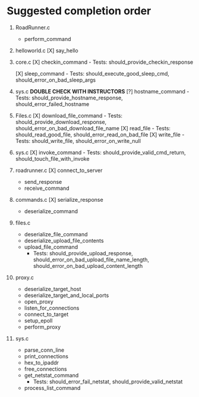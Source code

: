 
# Suggested completion order 

1. RoadRunner.c
    - perform_command
1. helloworld.c 
    [X] say_hello
1. core.c
    [X] checkin_command
        - Tests: should_provide_checkin_response

    [X] sleep_command
        - Tests: should_execute_good_sleep_cmd, should_error_on_bad_sleep_args
1. sys.c **DOUBLE CHECK WITH INSTRUCTORS**
    [?] hostname_command
        - Tests: should_provide_hostname_response, should_error_failed_hostname

1. Files.c
    [X] download_file_command
        - Tests: should_provide_download_response, should_error_on_bad_download_file_name
    [X] read_file
        - Tests: should_read_good_file, should_error_read_on_bad_file
    [X] write_file
        - Tests: should_write_file, should_error_on_write_null
            
1. sys.c
    [X] invoke_command
        - Tests: should_provide_valid_cmd_return, should_touch_file_with_invoke
1. roadrunner.c
    [X] connect_to_server
    - send_response
    - receive_command
1. commands.c
    [X] serialize_response
    - deserialize_command
1. files.c
    - deserialize_file_command
    - deserialize_upload_file_contents
    - upload_file_command
        - Tests:  should_provide_upload_response, should_error_on_bad_upload_file_name_length, should_error_on_bad_upload_content_length
1. proxy.c
    - deserialize_target_host
    - deserialize_target_and_local_ports
    - open_proxy
    - listen_for_connections
    - connect_to_target
    - setup_epoll
    - perform_proxy
1. sys.c
    - parse_conn_line
    - print_connections
    - hex_to_ipaddr
    - free_connections
    - get_netstat_command
        - Tests: should_error_fail_netstat, should_provide_valid_netstat
    - process_list_command
